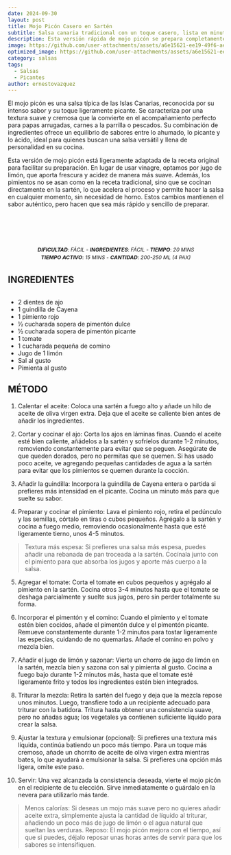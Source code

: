 ```yaml
---
date: 2024-09-30
layout: post
title: Mojo Picón Casero en Sartén
subtitle: Salsa canaria tradicional con un toque casero, lista en minutos.
description: Esta versión rápida de mojo picón se prepara completamente en sartén, logrando una mezcla perfecta de sabores intensos y picantes. La combinación de ajo, guindilla, pimientos y tomate es ideal para acompañar papas arrugadas, carnes o cualquier aperitivo. ¡Un toque de las Islas Canarias que no puede faltar en tu cocina!
image: https://github.com/user-attachments/assets/a6e15621-ee19-49f6-ae45-f963f1f02845
optimized_image: https://github.com/user-attachments/assets/a6e15621-ee19-49f6-ae45-f963f1f02845
category: salsas
tags:
  - Salsas
  - Picantes
author: ernestovazquez
---
```


El mojo picón es una salsa típica de las Islas Canarias, reconocida por su intenso sabor y su toque ligeramente picante. Se caracteriza por una textura suave y cremosa que la convierte en el acompañamiento perfecto para papas arrugadas, carnes a la parrilla o pescados. Su combinación de ingredientes ofrece un equilibrio de sabores entre lo ahumado, lo picante y lo ácido, ideal para quienes buscan una salsa versátil y llena de personalidad en su cocina.

Esta versión de mojo picón está ligeramente adaptada de la receta original para facilitar su preparación. En lugar de usar vinagre, optamos por jugo de limón, que aporta frescura y acidez de manera más suave. Además, los pimientos no se asan como en la receta tradicional, sino que se cocinan directamente en la sartén, lo que acelera el proceso y permite hacer la salsa en cualquier momento, sin necesidad de horno. Estos cambios mantienen el sabor auténtico, pero hacen que sea más rápido y sencillo de preparar.

<div style="display: flex; justify-content: center; text-align: center; margin-bottom: 10px; font-size: 12px;">
  <div>
    <br>
    <br>
    <br>
    <br>
    <br>
    <p style="margin: 0; line-height: 1.5;"><em><strong>DIFICULTAD</strong></em>: <em>FÁCIL</em> - <em><strong>INGREDIENTES</strong></em>: <em>FÁCIL</em> - <em><strong>TIEMPO</strong></em>: <em>20 MINS</em></p>
    <p style="margin: 0; line-height: 1.5;"><em><strong>TIEMPO ACTIVO</strong></em>: <em>15 MINS</em> - <em><strong>CANTIDAD</strong></em>: <em>200-250 ML (4 PAX)</em></p>
  </div>
</div>


## INGREDIENTES

<div style="display: flex; justify-content: space-between;">
  <div style="flex: 1; margin-right: 20px;">
    <ul style="margin-bottom: 0;">
      <li>2 dientes de ajo</li>
      <li>1 guindilla de Cayena</li>
      <li>1 pimiento rojo</li>
      <li>½ cucharada sopera de pimentón dulce</li>
      <li>½ cucharada sopera de pimentón picante</li>
      <li>1 tomate</li>
      <li>1 cucharada pequeña de comino</li>
      <li>Jugo de 1 limón</li>
      <li>Sal al gusto</li>
      <li>Pimienta al gusto</li>
    </ul>
  </div>
</div>

## MÉTODO

1. Calentar el aceite:
Coloca una sartén a fuego alto y añade un hilo de aceite de oliva virgen extra. Deja que el aceite se caliente bien antes de añadir los ingredientes.

2. Cortar y cocinar el ajo:
Corta los ajos en láminas finas. Cuando el aceite esté bien caliente, añádelos a la sartén y sofríelos durante 1-2 minutos, removiendo constantemente para evitar que se peguen. Asegúrate de que queden dorados, pero no permitas que se quemen. Si has usado poco aceite, ve agregando pequeñas cantidades de agua a la sartén para evitar que los pimientos se quemen durante la cocción.

3. Añadir la guindilla:
Incorpora la guindilla de Cayena entera o partida si prefieres más intensidad en el picante. Cocina un minuto más para que suelte su sabor.

4. Preparar y cocinar el pimiento:
Lava el pimiento rojo, retira el pedúnculo y las semillas, córtalo en tiras o cubos pequeños. Agrégalo a la sartén y cocina a fuego medio, removiendo ocasionalmente hasta que esté ligeramente tierno, unos 4-5 minutos.
> Textura más espesa: Si prefieres una salsa más espesa, puedes añadir una rebanada de pan troceada a la sartén. Cocínala junto con el pimiento para que absorba los jugos y aporte más cuerpo a la salsa.

5. Agregar el tomate:
Corta el tomate en cubos pequeños y agrégalo al pimiento en la sartén. Cocina otros 3-4 minutos hasta que el tomate se deshaga parcialmente y suelte sus jugos, pero sin perder totalmente su forma.

6. Incorporar el pimentón y el comino:
Cuando el pimiento y el tomate estén bien cocidos, añade el pimentón dulce y el pimentón picante. Remueve constantemente durante 1-2 minutos para tostar ligeramente las especias, cuidando de no quemarlas. Añade el comino en polvo y mezcla bien.

7. Añadir el jugo de limón y sazonar:
Vierte un chorro de jugo de limón en la sartén, mezcla bien y sazona con sal y pimienta al gusto. Cocina a fuego bajo durante 1-2 minutos más, hasta que el tomate esté ligeramente frito y todos los ingredientes estén bien integrados.

8. Triturar la mezcla:
Retira la sartén del fuego y deja que la mezcla repose unos minutos. Luego, transfiere todo a un recipiente adecuado para triturar con la batidora. Tritura hasta obtener una consistencia suave, pero no añadas agua; los vegetales ya contienen suficiente líquido para crear la salsa.

9. Ajustar la textura y emulsionar (opcional):
Si prefieres una textura más líquida, continúa batiendo un poco más tiempo. Para un toque más cremoso, añade un chorrito de aceite de oliva virgen extra mientras bates, lo que ayudará a emulsionar la salsa. Si prefieres una opción más ligera, omite este paso.

10. Servir:
Una vez alcanzada la consistencia deseada, vierte el mojo picón en el recipiente de tu elección. Sirve inmediatamente o guárdalo en la nevera para utilizarlo más tarde.

> Menos calorías: Si deseas un mojo más suave pero no quieres añadir aceite extra, simplemente ajusta la cantidad de líquido al triturar, añadiendo un poco más de jugo de limón o el agua natural que sueltan las verduras.
> Reposo: El mojo picón mejora con el tiempo, así que si puedes, déjalo reposar unas horas antes de servir para que los sabores se intensifiquen.

